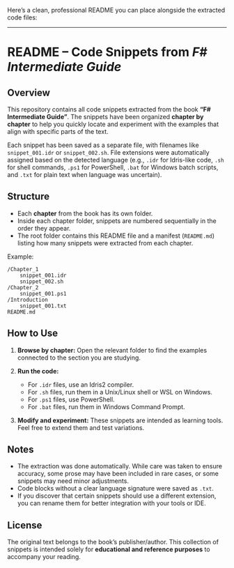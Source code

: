 Here’s a clean, professional README you can place alongside the extracted code files:

---

# README – Code Snippets from *F# Intermediate Guide*

## Overview

This repository contains all code snippets extracted from the book **“F# Intermediate Guide”**. The snippets have been organized **chapter by chapter** to help you quickly locate and experiment with the examples that align with specific parts of the text.

Each snippet has been saved as a separate file, with filenames like `snippet_001.idr` or `snippet_002.sh`. File extensions were automatically assigned based on the detected language (e.g., `.idr` for Idris-like code, `.sh` for shell commands, `.ps1` for PowerShell, `.bat` for Windows batch scripts, and `.txt` for plain text when language was uncertain).

## Structure

* Each **chapter** from the book has its own folder.
* Inside each chapter folder, snippets are numbered sequentially in the order they appear.
* The root folder contains this README file and a manifest (`README.md`) listing how many snippets were extracted from each chapter.

Example:

```
/Chapter_1
    snippet_001.idr
    snippet_002.sh
/Chapter_2
    snippet_001.ps1
/Introduction
    snippet_001.txt
README.md
```

## How to Use

1. **Browse by chapter:** Open the relevant folder to find the examples connected to the section you are studying.
2. **Run the code:**

   * For `.idr` files, use an Idris2 compiler.
   * For `.sh` files, run them in a Unix/Linux shell or WSL on Windows.
   * For `.ps1` files, use PowerShell.
   * For `.bat` files, run them in Windows Command Prompt.
3. **Modify and experiment:** These snippets are intended as learning tools. Feel free to extend them and test variations.

## Notes

* The extraction was done automatically. While care was taken to ensure accuracy, some prose may have been included in rare cases, or some snippets may need minor adjustments.
* Code blocks without a clear language signature were saved as `.txt`.
* If you discover that certain snippets should use a different extension, you can rename them for better integration with your tools or IDE.

## License

The original text belongs to the book’s publisher/author. This collection of snippets is intended solely for **educational and reference purposes** to accompany your reading.


